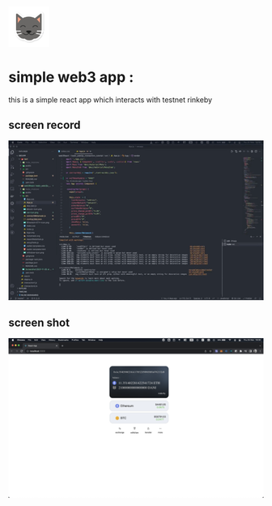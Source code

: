 <img src="https://raw.githubusercontent.com/danial2026/simple-web3-app/main/src/cat-icon.png" width="80" height="80">

# simple web3 app :
this is a simple react app which interacts with testnet rinkeby


## screen record
![Alt Text](https://raw.githubusercontent.com/danial2026/simple-web3-app/main/screen-record.gif)

## screen shot
![alt text](https://raw.githubusercontent.com/danial2026/simple-web3-app/main/Screenshot.png)
